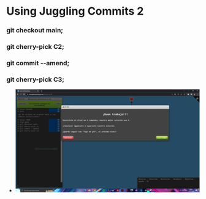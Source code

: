 # Using Juggling Commits 2

### git checkout main;
### git cherry-pick C2;
### git commit --amend;
### git cherry-pick C3;

+ ![Imagen14](/comandos/imagenes/14.PNG)